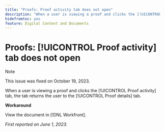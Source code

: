 ```yaml
---
title: "Proofs: Proof activity tab does not open"
description: "When a user is viewing a proof and clicks the [!UICONTROL Proof activity] tab, the tab returns the user to the [!UICONTROL Proof details] tab."
hidefromtoc: yes
feature: Digital Content and Documents
---
```


# Proofs: [!UICONTROL Proof activity] tab does not open

>[!NOTE]
>
>This issue was fixed on October 19, 2023.

When a user is viewing a proof and clicks the [!UICONTROL Proof activity] tab, the tab returns the user to the [!UICONTROL Proof details] tab.

**Workaround**

View the document in [!DNL Workfront].

_First reported on June 1, 2023._
